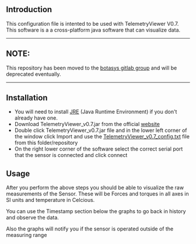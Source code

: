 ## Introduction ##
This configuration file is intented to be used with TelemetryViewer V0.7. This software is a a cross-platform java software that can visualize data.

---

## NOTE: ##
This repository has been moved to the [botasys gitlab group](https://gitlab.com/botasys/TelemetryViewerConfig) and will be deprecated eventually.

---

## Installation ##
 - You will need to install [JRE](https://www.java.com/en/download/manual.jsp) (Java Runtime Environment) if you don't already have one. 
 - Download TelemetryViewer_v0.7.jar from the official [website](http://farrellf.com/TelemetryViewer/)
 - Double click TelemetryViewer_v0.7.jar file and in the lower left corner of the window click Import and use the [TelemetryViewer_v0.7_config.txt](TelemetryViewer_v0.7_config.txt) file from this folder/repository
 - On the right lower corner of the software select the correct serial port that the sensor is connected and click connect

 ## Usage ##
 After you perform the above steps you should be able to visualize the raw measurements of the Sensor. These will be Forces and torques in all axes in SI units and temperature in Celcious.

 You can use the Timestamp section below the graphs to go back in history and observe the data.

 Also the graphs will notify you if the sensor is operated outside of the measuring range
